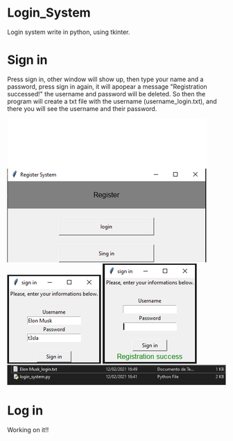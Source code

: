 # Login_System
Login system write in python, using tkinter. 

# Sign in
Press sign in, other window will show up, then type your name and a password, press sign in again, it will apopear a message "Registration successed!"
the username and password will be deleted.
So then the program will create a txt file with the username (username_login.txt), and there you will see the username and their password.

![](screenshots/register0.png)
![](screenshots/sign_in0.png)
![](screenshots/sign_in1.png)
![](screenshots/register1.png)

# Log in
Working on it!!
